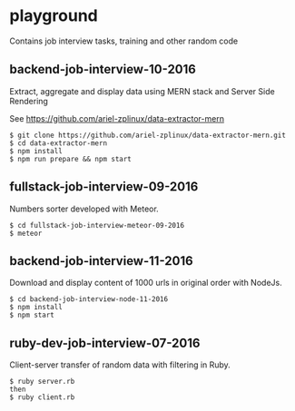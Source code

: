 # playground
Contains job interview tasks, training and other random code

## backend-job-interview-10-2016
Extract, aggregate and display data using MERN stack and Server Side Rendering

See https://github.com/ariel-zplinux/data-extractor-mern

```shell
$ git clone https://github.com/ariel-zplinux/data-extractor-mern.git
$ cd data-extractor-mern
$ npm install
$ npm run prepare && npm start
```

## fullstack-job-interview-09-2016
Numbers sorter developed with Meteor.

```shell
$ cd fullstack-job-interview-meteor-09-2016
$ meteor
```

## backend-job-interview-11-2016
Download and display content of 1000 urls in original order with NodeJs.

```shell
$ cd backend-job-interview-node-11-2016
$ npm install 
$ npm start
```
## ruby-dev-job-interview-07-2016
Client-server transfer of random data with filtering in Ruby.

```shell
$ ruby server.rb
then
$ ruby client.rb
```
